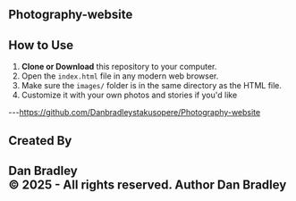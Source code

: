 Photography-website
---

##  How to Use

1. **Clone or Download** this repository to your computer.
2. Open the `index.html` file in any modern web browser.
3. Make sure the `images/` folder is in the same directory as the HTML file.
4. Customize it with your own photos and stories if you'd like

---https://github.com/Danbradleystakusopere/Photography-website

## Created By

**Dan Bradley**  
© 2025 - All rights reserved.
Author Dan Bradley
---




